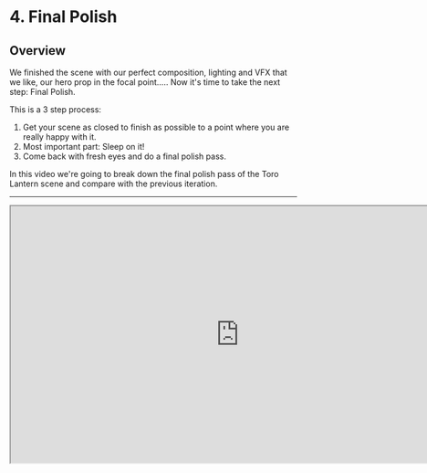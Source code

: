 # 4. Final Polish

<h2>Overview</h2>
<p>We finished the scene with our perfect composition, lighting and VFX that we like, our hero prop in the focal point..... Now it's time to take the next step: Final Polish.</p>
<p>This is a 3 step process:</p>
<ol>
    <li>Get your scene as closed to finish as possible to a point where you are really happy with it.</li>
    <li>Most important part: Sleep on it!</li>
    <li>Come back with fresh eyes and do a final polish pass.</li>
</ol>
<p>In this video we're going to break down the final polish pass of the Toro Lantern scene and compare with the previous iteration.</p>
<hr>
<p><iframe src="https://www.youtube.com/embed/hH4_zKGYgkw?rel=0" width="800" height="450" allowfullscreen="allowfullscreen" allow="accelerometer; autoplay; clipboard-write; encrypted-media; gyroscope; picture-in-picture"></iframe></p>